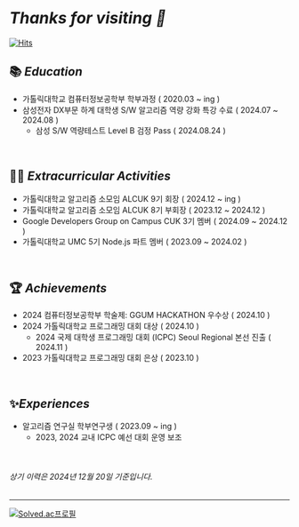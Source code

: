 
# *Thanks for visiting 👋*

[![Hits](https://hits.seeyoufarm.com/api/count/incr/badge.svg?url=https%3A%2F%2Fgithub.com%2Foms01%2FCatholic-Alarm&count_bg=%2379C83D&title_bg=%23555555&icon=&icon_color=%23E7E7E7&title=hits&edge_flat=false)](https://hits.seeyoufarm.com)

## 📚 *Education*

- 가톨릭대학교 컴퓨터정보공학부 학부과정 ( 2020.03 ~ ing )
- 삼성전자 DX부문 하계 대학생 S/W 알고리즘 역량 강화 특강 수료 ( 2024.07 ~ 2024.08 )
   - 삼성 S/W 역량테스트 Level B 검정 Pass ( 2024.08.24 )

<br/>

## 👨‍💻 *Extracurricular Activities*

- 가톨릭대학교 알고리즘 소모임 ALCUK 9기 회장 ( 2024.12 ~ ing ) 
- 가톨릭대학교 알고리즘 소모임 ALCUK 8기 부회장 ( 2023.12 ~ 2024.12 )
- Google Developers Group on Campus CUK 3기 멤버 ( 2024.09 ~ 2024.12 )
- 가톨릭대학교 UMC 5기 Node.js 파트 멤버 ( 2023.09 ~ 2024.02 )

<br/>

## 🏆 *Achievements*

- 2024 컴퓨터정보공학부 학술제: GGUM HACKATHON 우수상 ( 2024.10 )
- 2024 가톨릭대학교 프로그래밍 대회 대상 ( 2024.10 )
   - 2024 국제 대학생 프로그래밍 대회 (ICPC) Seoul Regional 본선 진출 ( 2024.11 )   
- 2023 가톨릭대학교 프로그래밍 대회 은상 ( 2023.10 )

<br/>

## ✨*Experiences*

- 알고리즘 연구실 학부연구생 ( 2023.09 ~ ing )
   - 2023, 2024 교내 ICPC 예선 대회 운영 보조

<br/>

###### *상기 이력은 2024년 12월 20일 기준입니다.*
---

[![Solved.ac프로필](http://mazassumnida.wtf/api/v2/generate_badge?boj=gh08077)](https://solved.ac/gh08077)
<!-- <img src="http://mazandi.herokuapp.com/api?handle=gh08077&theme=warm"/> -->





<!--
<a herf="https://5-ms.tistory.com/"><img src="https://img.shields.io/badge/Tistory-000000?style=flat-square&logo=Tistory&logoColor=white"/></a>
<a herf="https://5-ms.tistory.com/"><img src="https://img.shields.io/badge/Instagram-E4405F?style=flat-square&logo=Instagram&logoColor=white"/></a>
-->

<!--
**oms01/oms01** is a ✨ _special_ ✨ repository because its `README.md` (this file) appears on your GitHub profile.

Here are some ideas to get you started:

- 🔭 I’m currently working on ...
- 🌱 I’m currently learning ...
- 👯 I’m looking to collaborate on ...
- 🤔 I’m looking for help with ...
- 💬 Ask me about ...
- 📫 How to reach me: ...
- 😄 Pronouns: ...
- ⚡ Fun fact: ...
-->

